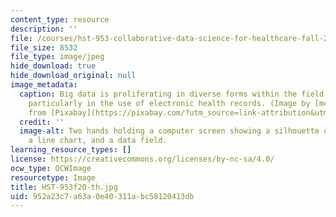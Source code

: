 ```yaml
---
content_type: resource
description: ''
file: /courses/hst-953-collaborative-data-science-for-healthcare-fall-2020/952a23c7a63a0e40311abc58120413db_HST-953f20-th.jpg
file_size: 8532
file_type: image/jpeg
hide_download: true
hide_download_original: null
image_metadata:
  caption: Big data is proliferating in diverse forms within the field of healthcare,
    particularly in the use of electronic health records. (Image by [mcmurryjulie](https://pixabay.com/users/mcmurryjulie-2375405/?utm_source=link-attribution&utm_medium=referral&utm_campaign=image&utm_content=1476525)
    from [Pixabay](https://pixabay.com/?utm_source=link-attribution&utm_medium=referral&utm_campaign=image&utm_content=1476525).)
  credit: ''
  image-alt: Two hands holding a computer screen showing a silhouette of a human body,
    a line chart, and a data field.
learning_resource_types: []
license: https://creativecommons.org/licenses/by-nc-sa/4.0/
ocw_type: OCWImage
resourcetype: Image
title: HST-953f20-th.jpg
uid: 952a23c7-a63a-0e40-311a-bc58120413db
---
```

